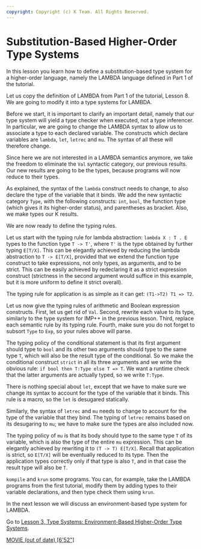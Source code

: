 ```yaml
---
copyright: Copyright (c) K Team. All Rights Reserved.
---
```


# Substitution-Based Higher-Order Type Systems

In this lesson you learn how to define a substitution-based type system for
a higher-order language, namely the LAMBDA language defined in Part 1 of the
tutorial.

Let us copy the definition of LAMBDA from Part 1 of the tutorial, Lesson 8.
We are going to modify it into a type systems for LAMBDA.

Before we start, it is important to clarify an important detail, namely that
our type system will yield a type checker when executed, not a type
inferencer.  In particular, we are going to change the LAMBDA syntax
to allow us to associate a type to each declared variable.  The
constructs which declare variables are `lambda`, `let`, `letrec` and `mu`.
The syntax of all these will therefore change.

Since here we are not interested in a LAMBDA semantics anymore, we take the
freedom to eliminate the `Val` syntactic category, our previous results.
Our new results are going to be the types, because programs will now reduce
to their types.

As explained, the syntax of the `lambda` construct needs to change, to also 
declare the type of the variable that it binds.  We add the new syntactic 
category `Type`, with the following constructs: `int`, `bool`, the function
type (which gives it its higher-order status), and parentheses as bracket.
Also, we make types our K results.

We are now ready to define the typing rules.

Let us start with the typing rule for lambda abstraction: `lambda X : T . E`
types to the function type `T -> T'`, where `T'` is the type obtained by further
typing `E[T/X]`.  This can be elegantly achieved by reducing the lambda 
abstraction to `T -> E[T/X]`, provided that we extend the function type construct
to take expressions, not only types, as arguments, and to be strict.
This can be easily achieved by redeclaring it as a strict expression construct
(strictness in the second argument would suffice in this example, but it is
more uniform to define it strict overall).

The typing rule for application is as simple as it can get: `(T1->T2) T1 => T2`.

Let us now give the typing rules of arithmetic and Boolean expression
constructs.  First, let us get rid of `Val`.  Second, rewrite each value to its
type, similarly to the type system for IMP++ in the previous lesson.  Third,
replace each semantic rule by its typing rule.  Fourth, make sure you
do not forget to subsort `Type` to `Exp`, so your rules above will parse.

The typing policy of the conditional statement is that its first argument
should type to `bool` and its other two arguments should type to the same type
`T`, which will also be the result type of the conditional.  So we make the
conditional construct `strict` in all its three arguments and we write the 
obvious rule: `if bool then T:Type else T => T`.  We want a runtime check that 
the latter arguments are actually typed, so we write `T:Type`.

There is nothing special about `let`, except that we have to make sure we
change its syntax to account for the type of the variable that it binds.
This rule is a macro, so the `let` is desugared statically.

Similarly, the syntax of `letrec` and `mu` needs to change to account for the
type of the variable that they bind.  The typing of `letrec` remains based on
its desugaring to `mu`; we have to make sure the types are also included now.

The typing policy of `mu` is that its body should type to the same type `T` of
its variable, which is also the type of the entire `mu` expression.  This can
be elegantly achieved by rewriting it to `(T -> T) E[T/X]`.  Recall that 
application is strict, so `E[T/X]` will be eventually reduced to its type.
Then the application types correctly only if that type is also `T`, and in
that case the result type will also be `T`.

`kompile` and `krun` some programs.  You can, for example, take the LAMBDA
programs from the first tutorial, modify them by adding types to their
variable declarations, and then type check them using `krun`.

In the next lesson we will discuss an environment-based type system
for LAMBDA.

Go to [Lesson 3, Type Systems: Environment-Based Higher-Order Type Systems](../lesson_3/README.md).

[MOVIE (out of date) [6'52"]](https://youtu.be/7P2QtR9jM2o)


